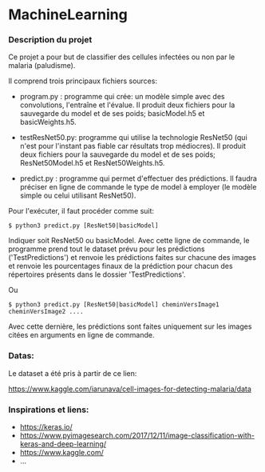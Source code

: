 # MachineLearning





### Description du projet

Ce projet a pour but de classifier des cellules infectées ou non par le malaria (paludisme).

Il comprend trois principaux fichiers sources:

* program.py     : programme qui crée: un modèle simple avec des convolutions, l'entraîne et l'évalue. Il produit deux fichiers pour la sauvegarde du model et de ses poids; basicModel.h5 et basicWeights.h5.

* testResNet50.py: programme qui utilise la technologie ResNet50 (qui n'est pour l'instant pas fiable car résultats trop médiocres). Il produit deux fichiers pour la sauvegarde du model et de ses poids; ResNet50Model.h5 et ResNet50Weights.h5.

* predict.py     : programme qui permet d'effectuer des prédictions. Il faudra préciser en ligne de commande le type de model à employer (le modèle simple ou celui utilisant ResNet50).


Pour l'exécuter, il faut procéder comme suit:

	$ python3 predict.py [ResNet50|basicModel]

Indiquer soit ResNet50 ou basicModel. Avec cette ligne de commande, le programme prend tout le dataset prévu pour les prédictions ('TestPredictions') et renvoie les prédictions faites sur chacune des images et renvoie les pourcentages finaux de la prédiction pour chacun des répertoires présents dans le dossier 'TestPredictions'.

Ou

	$ python3 predict.py [ResNet50|basicModel] cheminVersImage1 cheminVersImage2 ....

Avec cette dernière, les prédictions sont faites uniquement sur les images citées en arguments en ligne de commande.
				
				
### Datas:
Le dataset a été pris à partir de ce lien:

https://www.kaggle.com/iarunava/cell-images-for-detecting-malaria/data

### Inspirations et liens:

* https://keras.io/
* https://www.pyimagesearch.com/2017/12/11/image-classification-with-keras-and-deep-learning/
* https://www.kaggle.com/
* ...	

